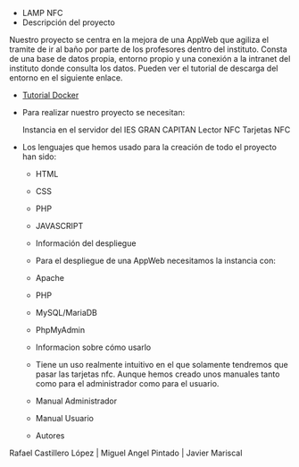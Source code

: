 
- LAMP NFC
- Descripción del proyecto

Nuestro proyecto se centra en la mejora de una AppWeb que agiliza el tramite de ir al baño por parte de los profesores dentro del instituto. Consta de una base de datos propia, entorno propio y una conexión a la intranet del instituto donde consulta los datos.
Pueden ver el tutorial de descarga del entorno en el siguiente enlace.

- [Tutorial Docker](https://github.com/iesgrancapitan-proyectos/202223ASIR-diciembre-PuntoInfo_TarjNFCAlum-Castillero-Pintado-Mariscal/wiki/Tutorial-Docker)

- Para realizar nuestro proyecto se necesitan:

    Instancia en el servidor del IES GRAN CAPITAN
    Lector NFC
    Tarjetas NFC

- Los lenguajes que hemos usado para la creación de todo el proyecto han sido:

   - HTML
   - CSS
   - PHP
   - JAVASCRIPT

   - Información del despliegue

   - Para el despliegue de una AppWeb necesitamos la instancia con:

   - Apache
   - PHP
   - MySQL/MariaDB
   - PhpMyAdmin

  - Informacion sobre cómo usarlo

  - Tiene un uso realmente intuitivo en el que solamente tendremos que pasar las tarjetas nfc. Aunque hemos creado unos manuales tanto como para el administrador       como para el usuario.

  - Manual Administrador
  - Manual Usuario


  - Autores

Rafael Castillero López | Miguel Angel Pintado | Javier Mariscal

